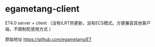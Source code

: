 # egametang-client

ET4.0 server + client （没有ILRT热更新，没有ECS模式。方便兼容其他客户端，不限制死使用方式 ）

原始地址
https://github.com/egametang/ET
